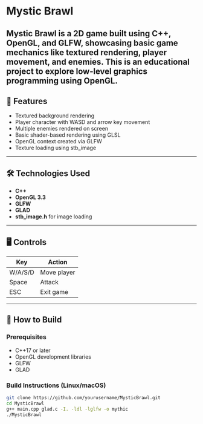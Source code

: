# Mystic Brawl

**Mystic Brawl** is a 2D game built using **C++**, **OpenGL**, and **GLFW**, showcasing basic game mechanics like textured rendering, player movement, and enemies. This is an educational project to explore low-level graphics programming using OpenGL.
---

## 🚀 Features

- Textured background rendering
- Player character with WASD and arrow key movement
- Multiple enemies rendered on screen
- Basic shader-based rendering using GLSL
- OpenGL context created via GLFW
- Texture loading using stb_image

---

## 🛠️ Technologies Used

- **C++**
- **OpenGL 3.3**
- **GLFW**
- **GLAD**
- **stb_image.h** for image loading

---

## 🖥️ Controls

| Key      | Action          |
|----------|-----------------|
| W/A/S/D  | Move player     |
| Space    | Attack          |
| ESC      | Exit game       |

---

## 🧩 How to Build

### Prerequisites

- C++17 or later
- OpenGL development libraries
- GLFW
- GLAD

### Build Instructions (Linux/macOS)

```bash
git clone https://github.com/yourusername/MysticBrawl.git
cd MysticBrawl
g++ main.cpp glad.c -I. -ldl -lglfw -o mythic
./MysticBrawl
